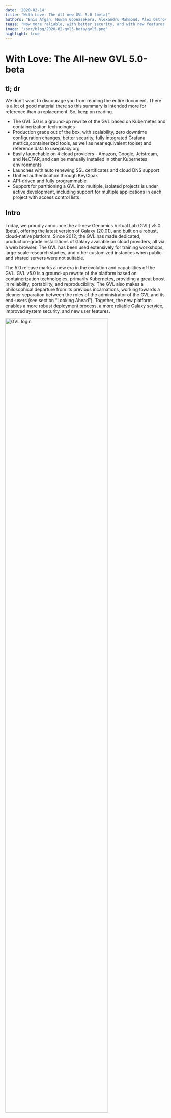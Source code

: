 ```yaml
---
date: '2020-02-14'
title: "With Love: The All-new GVL 5.0 (beta)"
authors: "Enis Afgan, Nuwan Goonasekera, Alexandru Mahmoud, Alex Ostrovsky"
tease: "Now more reliable, with better security, and with new features."
image: "/src/blog/2020-02-gvl5-beta/gvl5.png"
highlight: true
---
```


# With Love: The All-new GVL 5.0-beta

## tl; dr
We don't want to discourage you from reading the entire document. There is a lot of good material there so this summary is intended more for reference than a replacement. So, keep on reading.

- The GVL 5.0 is a ground-up rewrite of the GVL based on Kubernetes and containerization technologies
- Production grade out of the box, with scalability, zero downtime configuration changes, better security, fully integrated Grafana metrics,containerized tools, as well as near equivalent toolset and reference data to usegalaxy.org
- Easily launchable on 4 cloud providers - Amazon, Google, Jetstream, and NeCTAR, and can be manually installed in other Kubernetes environments
- Launches with auto renewing SSL certificates and cloud DNS support
- Unified authentication through KeyCloak
- API-driven and fully programmable
- Support for partitioning a GVL into multiple, isolated projects is under active development, including support for multiple applications in each project with access control lists

## Intro
Today, we proudly announce the all-new Genomics Virtual Lab (GVL) v5.0 (beta), offering the latest version of Galaxy (20.01), and built on a robust, cloud-native platform. Since 2012, the GVL has made dedicated, production-grade installations of Galaxy available on cloud providers, all via a web browser. The GVL has been used extensively for training workshops, large-scale research studies, and other customized instances when public and shared servers were not suitable.

The 5.0 release marks a new era in the evolution and capabilities of the GVL. GVL v5.0 is a ground-up rewrite of the platform based on containerization technologies, primarily Kubernetes, providing a great boost in reliability, portability, and reproducibility. The GVL also makes a philosophical departure from its previous incarnations, working towards a cleaner separation between the roles of the administrator of the GVL and its end-users (see section “Looking Ahead”). Together, the new platform enables a more robust deployment process, a more reliable Galaxy service, improved system security, and new user features.

<div class="center"><a href="/src/blog/2020-01-gvl5-beta/gvl-login.png">
    <img src="/src/blog/2020-01-gvl5-beta/gvl-login.png"
     alt="GVL login" width="80%" />
</a></div>

This release was developed through a close collaboration among members of the Galaxy Team and the GVL Team, with contributions from the Galaxy community. If you encounter issues or have suggestions, please create [issues on GitHub](https://github.com/galaxyproject/galaxy-helm/issues) or reach out to us on [Gitter](https://gitter.im/galaxyproject/FederatedGalaxy).

## Availability
Getting access to a GVL instance is accomplished by launching your own instance on a cloud provider. Typically, we would expect a systems administrator to perform the launch and make the system available to the researchers in their group. The launch process, performed in a web browser via [CloudLaunch](https://launch.usegalaxy.org/), takes about 15 to 25 minutes (depending on the Cloud), after which a production-grade Galaxy instance is ready to be used. The entire platform is API driven, so it is now also possible to launch an instance via command line, REST API, or Python API, if you would like to automate the process.

A key feature of the GVL v5.0 is its uniform availability on at least 4 cloud providers, up from just 2 supported by the previous GVL. By combining the [CloudBridge library](http://cloudbridge.cloudve.org/), which provides an abstraction over differences in cloud providers, with software containers, it is now possible to launch an identical version of the GVL on Amazon, Google, Jetstream, and NeCTAR clouds (Azure support is pending). Choosing which provider you want to use is as simple as selecting the appropriate provider from the Cloud dropdown in CloudLaunch.

<div class="center"><a href="/src/blog/2020-01-gvl5-beta/five-clouds.png">
    <img src="/src/blog/2020-01-gvl5-beta/five-clouds.png"
     alt="Multi-cloud selection" width="80%" />
</a></div>

## Management and Configurability
The GVL v5.0 also comes with an all-new implementation of CloudMan. CloudMan is a cloud resource and application manager. allowing applications to be deployed and configured while it manages the underlying cloud infrastructure. The new implementation is application agnostic, with applications other than Galaxy readily installable via Helm (a package manager for Kubernetes applications).

Specifically for Galaxy, CloudMan offers a graphical management interface for Galaxy configuration files. Changing values of `galaxy.yml` or `job_conf.xml` for example can now be accomplished with a visual editor made available within the web browser. Adding new configuration files is also supported. Importantly, all configuration changes are performed with zero-downtime, so when you change a configuration value that requires a process restart, Galaxy will continue to be available and serve user requests during this entire period without users experiencing service disruption. An erroneous configuration can also be rolled back with the click of a button, as all configuration changes are versioned and tracked. Overall, we believe this makes Galaxy administration more accessible while retaining the benefits of a scripted configuration management approach. With this setup, for example, it is possible to manually edit a configuration file without having to setup and use a tool such as Ansible. Meanwhile, Helm will ensure the changes are tracked and can be reversed in case of an undesirable change.

<div class="center"><a href="/src/blog/2020-01-gvl5-beta/cm-galaxy-configs.png">
    <img src="/src/blog/2020-01-gvl5-beta/cm-galaxy-configs.png"
     alt="Visual Galaxy configuration via CloudMan" width="80%" />
</a></div>

Each GVL instance also connects to the Galaxy Project’s CVMFS. This CVMFS is a global, read-only file system that houses over 5TB of indexed reference data, as well as configuration files from [usegalaxy.org](https://usegalaxy.org). The GVL connects to this global CVMFS to deliver the same setup for cloud installations, providing the same breadth of tools as [usegalaxy.org](https://usegalaxy.org). Internal to the GVL, the CVMFS is configured to pre-cache common files in a global cache shared among all nodes in the cluster, further improving system performance.

## Controlled Performance and Monitoring
Since cloud computing became available, the ability to dynamically scale available resources has been a flagship feature. CloudMan allows you to leverage this feature by supporting dynamic cluster scaling to improve the performance of your jobs. Adding a new worker node to expand the capacity in your Galaxy cloud cluster takes only a few minutes and can be accomplished from within the web browser itself. The new nodes are provisioned from the underlying cloud provider and can just as easily be removed when the system load drops.

When should you scale? CloudMan now comes with a customizable status dashboard that monitors system status and allows you to react to the current load. By default, there are two dashboards: a system dashboard and a Galaxy dashboard. The system dashboard provides an overview of system resources, such as CPU and memory usage while the Galaxy dashboard provides insight into Galaxy metrics, such as the number of currently running jobs and distribution of tools used. The dashboard can be customized via Grafana so the world is your oyster.

<div class="center"><a href="/src/blog/2020-01-gvl5-beta/cluster-metrics.png">
    <img src="/src/blog/2020-01-gvl5-beta/cluster-metrics.png"
     alt="CloudMan cluster metrics dashboard" width="80%" />
</a></div>

The new GVL can also be stopped overnight when not in use. This allows occasional users to reduce their server costs by stopping the VM overnight, and resuming it in the morning with all the services automatically becoming available within minutes.

## Security
GVL v5.0 also implements improved security practices. The authentication to the instance is predominantly managed via Keycloak, a dedicated identity and access management service from RedHat that is now bundled with CloudMan. With Keycloak, you, as the administrator of this GVL instance, can create additional users for the system and allow them access to the CloudMan cluster controls only if they need it. Access to Galaxy is also simplified so the same username can be used to login to Galaxy without having to create or enter the password again. Access to Grafana can similarly use the same identity so you do not need to create a separate account for each service. Keycloak can also be easily configured to talk to GitHub, Twitter, Google, or any OpenID or SAML based service, making it easy to integrate institutional logins for the GVL. It additionally offers an option to provide Two-Factor Authentication that may be manually enabled.

It is now possible to launch GVL instances on any supported cloud with an automatically signed SSL certificate so all the traffic to and from the instance is encrypted. The only requirements are you either have cloud DNS available on your cloud, in which case a DNS name can be automatically assigned for you, or you can pre-map a DNS name to the instance IP address yourself. During launch, select the “Cloud DNS” option and assign a domain name, or if your cloud provider does not support it, select the “Manually Specify” option, in which case you must map the DNS to a floating IP yourself before launching the cluster. CloudMan will take care of the rest to setup a valid SSL certificate that will be automatically renewed before it expires.

<div class="center"><a href="/src/blog/2020-01-gvl5-beta/ssl.png">
    <img src="/src/blog/2020-01-gvl5-beta/ssl.png"
     alt="SSL certificate" width="80%" />
</a></div>

Additionally, the passwords for all the running services (eg, database, message queue, Grafana) on the GVL instance are automatically generated for each launch. The passwords are created on the instance as the services are being started and are stored in Kubernetes Secrets. Hence, they never travel across the Internet and the system is self-contained.

Moreover, Galaxy’s k8s job runner facilitates Galaxy’s integration with the underlying platform, allowing the GVL to run Galaxy jobs as isolated Kubernetes pods, separated at the system-level and running trusted containers maintained by the Galaxy community.

## Use Case: GTN Training Tutorials
To ensure proper functioning of the new GVL version, we have tested it using a number of representative Galaxy training tutorials from the Galaxy Training Network. The workflows were executed entirely using Docker containers for tools so they are completely reproducible and require no manual configuration or software installation. Granted, a number of the tutorials required updates to include tool updates or missing containers, implying arbitrary tutorials may not just work without intervention. However, once a tutorial has been validated, it will reliably run on any GVL instance and can be reliably used for future training workshops. If you encounter any issues running tools or workflows, please report them at https://github.com/galaxyproject/galaxy-helm/issues and we’ll do our best to fix them and make the GVL better for everyone!

The tutorials selected for validation were as follows (note that some tutorials still have open PRs with the required updates):
- [Introduction to Genome Assembly](https://training.galaxyproject.org/training-material/topics/assembly/tutorials/general-introduction/tutorial.html)
- [Genome annotation with Prokka](https://training.galaxyproject.org/training-material/topics/genome-annotation/tutorials/annotation-with-prokka/tutorial.html)
- [Unicycler Assembly](https://training.galaxyproject.org/training-material/topics/assembly/tutorials/unicycler-assembly/tutorial.html)
- [De novo transcriptome reconstruction with RNA-Seq](https://training.galaxyproject.org/training-material/topics/transcriptomics/tutorials/de-novo/tutorial.html)
- [Calling variants in non-diploid systems](https://training.galaxyproject.org/training-material/topics/variant-analysis/tutorials/non-dip/tutorial.html)
- [Identification of somatic and germline variants from tumor and normal sample pairs](https://training.galaxyproject.org/training-material/topics/variant-analysis/tutorials/somatic-variants/tutorial.html)

Of course, [Galaxy 101](https://training.galaxyproject.org/training-material/topics/introduction/tutorials/galaxy-intro-101/tutorial.html) works as well!

## How to Get Started?
Launching a GVL instance starts at CloudLaunch: https://launch.usegalaxy.org/catalog/appliance/genomics-virtual-lab. Select the 5.0 beta version and desired cloud provider, supply your cloud credentials, and click Next, type your desired password for the admin user and click Launch. It will take several minutes for the launch to build and, once available, you will be resented with an access link to the instance. Note that even after the link becomes available and you can access CloudMan, it will take a few more minutes for Galaxy to start.

If you would like to personalize your launch, you can choose the name for your virtual machine, the type of hardware to use, the size of disk available for Galaxy data (default is 100GB), and a custom domain name. Assuming you have chosen to store your cloud credentials on CloudLaunch, you can always go to your appliances page and see an up-to-date status of the instance. When you no longer need the instance, just click the Delete button.

## Looking Ahead
As you may have noticed, this release is tagged as beta. Why beta? It’s a big release, a really big one. The biggest to date for the GVL since its initial release in 2014. The latest release has been in the making for over 3 years and there are many moving, novel parts. With that in mind, it will take some time to see how it behaves in the wild and ensure the supporting infrastructure exists (eg, containerized tools). There are also some improvements planned, such as better resource cleanup when a cluster is terminated, improved UI for CloudMan, linking the authentication to CILogon and Custos, documentation, Continuous Integration, and many more. (Did anyone say, “I want to be a part of this and help!”)

There are plans beyond the immediate 5.0 release to add major new functionality, most notably the ability to add multiple applications and projects into the same GVL by logically partitioning it and isolating projects from one another. For example, two different labs can share the same underlying cloud infrastructure to reduce costs while keeping their Galaxy installations completely separate. This is already partially functional in the current release. For example, Jupyter can be added to the current project by clicking the ‘Add Application’ link. Going forward, we plan to make it easy to extend the GVL with additional applications by simply writing a standard Helm Chart, which can then be plugged in. Both Galaxy and Jupyter have already been done this way. Overall, the concept of a project goes back to the topic of cleanly separating the roles of GVL users (ie, researchers) and systems administrator. The administrator will be able to restrict the quota and set of applications a given project has access to and isolate project users from infrastructure-level administrative details. This allows GVL users to focus on their problem domain, instead of having to worry about managing the GVL itself.

While CloudMan has traditionally been all about managing cloud resources, with this release of the GVL, CloudMan has also evolved into an independently usable Galaxy manager. Consider being able to just do `helm install cloudman` and get a production-grade installation of Galaxy in minutes that also allows you to subsequently manage the installation in a tractable, transparent way over a long time period. This process would work in exactly the same way on anything from a virtual machine, a Linux server, a Mac, and even a Windows laptop. CloudMan has conceptually been designed to work this way and before long, this very feature may be coming to a theatre near you.

As you may be able to tell, we are very excited about this milestone. We are hopeful that the GVL platform can, with time, become the default platform for deploying Galaxy around the world and not be predominantly tagged as the “Cloud” solution for Galaxy. With that in mind, if you have suggestions for or feedback, please join the [FederatedGalaxy channel on Gitter](https://gitter.im/galaxyproject/FederatedGalaxy) and help realize this goal.
